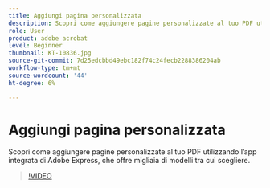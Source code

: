 ```yaml
---
title: Aggiungi pagina personalizzata
description: Scopri come aggiungere pagine personalizzate al tuo PDF utilizzando l’app di Adobe Express integrata
role: User
product: adobe acrobat
level: Beginner
thumbnail: KT-10836.jpg
source-git-commit: 7d25edcbbd49ebc182f74c24fecb2288386204ab
workflow-type: tm+mt
source-wordcount: '44'
ht-degree: 6%

---
```


# Aggiungi pagina personalizzata

Scopri come aggiungere pagine personalizzate al tuo PDF utilizzando l’app integrata di Adobe Express, che offre migliaia di modelli tra cui scegliere.

>[!VIDEO](https://video.tv.adobe.com/v/347331?hidetitle=true)
